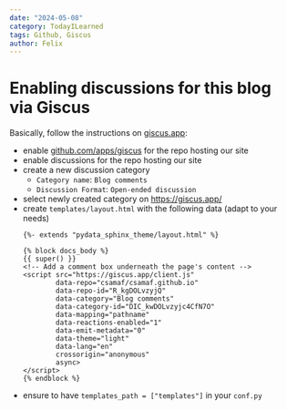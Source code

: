 ```yaml
---
date: "2024-05-08"
category: TodayILearned
tags: Github, Giscus
author: Felix
---
```


# Enabling discussions for this blog via Giscus

Basically, follow the instructions on [giscus.app](https://giscus.app/):

- enable [github.com/apps/giscus](https://github.com/apps/giscus) for the repo hosting our site
- enable discussions for the repo hosting our site
- create a new discussion category
  - `Category name`: `Blog comments`
  - `Discussion Format`: `Open-ended discussion`
- select newly created category on https://giscus.app/
- create `templates/layout.html` with the following data (adapt to your needs)
  ```
  {%- extends "pydata_sphinx_theme/layout.html" %}

  {% block docs_body %}
  {{ super() }}
  <!-- Add a comment box underneath the page's content -->
  <script src="https://giscus.app/client.js"
          data-repo="csamaf/csamaf.github.io"
          data-repo-id="R_kgDOLvzyjQ"
          data-category="Blog comments"
          data-category-id="DIC_kwDOLvzyjc4CfN7O"
          data-mapping="pathname"
          data-reactions-enabled="1"
          data-emit-metadata="0"
          data-theme="light"
          data-lang="en"
          crossorigin="anonymous"
          async>
  </script>
  {% endblock %}
  ```
- ensure to have `templates_path = ["templates"]` in your `conf.py`
